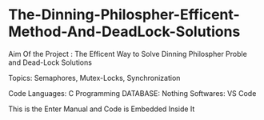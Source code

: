 # The-Dinning-Philospher-Efficent-Method-And-DeadLock-Solutions
Aim Of the Project : The Efficent Way to Solve Dinning Philospher Proble and Dead-Lock Solutions

Topics: Semaphores, Mutex-Locks, Synchronization

Code Languages: C Programming
DATABASE: Nothing 
Softwares: VS Code

This is the Enter Manual and Code is Embedded Inside It
